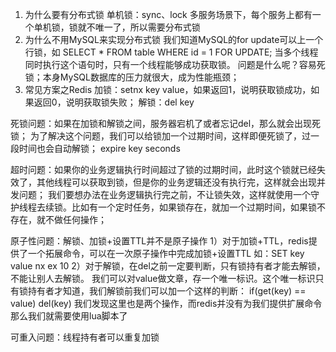 1. 为什么要有分布式锁
单机锁：sync、lock
多服务场景下，每个服务上都有一个单机锁，锁就不唯一了，所以需要分布式锁
2. 为什么不用MySQL来实现分布式锁
我们知道MySQL的for update可以上一个行锁，如
SELECT * FROM table WHERE id = 1 FOR UPDATE;
当多个线程同时执行这个语句时，只有一个线程能够成功获取锁。
问题是什么呢？容易死锁；本身MySQL数据库的压力就很大，成为性能瓶颈；
3. 常见方案之Redis
加锁：setnx key value，如果返回1，说明获取锁成功，如果返回0，说明获取锁失败；
解锁：del key

死锁问题：如果在加锁和解锁之间，服务器宕机了或者忘记del，那么就会出现死锁；
为了解决这个问题，我们可以给锁加一个过期时间，这样即便死锁了，过一段时间也会自动解锁；
expire key seconds

超时问题：如果你的业务逻辑执行时间超过了锁的过期时间，此时这个锁就已经失效了，其他线程可以获取到锁，但是你的业务逻辑还没有执行完，这样就会出现并发问题；
我们要想办法在业务逻辑执行完之前，不让锁失效，这样就使用一个守护线程去续锁。比如有一个定时任务，如果锁存在，就加一个过期时间，如果锁不存在，就不做任何操作；

原子性问题：解锁、加锁+设置TTL并不是原子操作
1）对于加锁+TTL，redis提供了一个拓展命令，可以在一次原子操作中完成加锁+设置TTL
如：SET key value nx ex 10 
2）对于解锁，在del之前一定要判断，只有锁持有者才能去解锁，不能让别人去解锁。
    我们可以对value做文章，存一个唯一标识。这个唯一标识只有锁持有者才知道，我们解锁前我们可以加一个这样的判断：
    if(get(key) == value) del(key)
    我们发现这里也是两个操作，而redis并没有为我们提供扩展命令
    那么我们就需要使用lua脚本了

可重入问题：线程持有者可以重复加锁